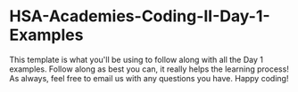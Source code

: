 # HSA-Academies-Coding-II-Day-1-Examples

This template is what you'll be using to follow along with all the Day 1 examples. Follow along as best you can, it really helps the learning process! As always, feel free to email us with any questions you have. Happy coding!
